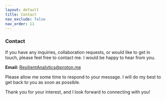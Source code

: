 ```yaml
---
layout: default
title: Contact
nav_exclude: false
nav_order: 11
---
```


### Contact

If you have any inquiries, collaboration requests, or would like to get in touch, please feel free to contact me. I would be happy to hear from you.

**Email:** ResilientAnalytics@proton.me

Please allow me some time to respond to your message. I will do my best to get back to you as soon as possible.

Thank you for your interest, and I look forward to connecting with you!

